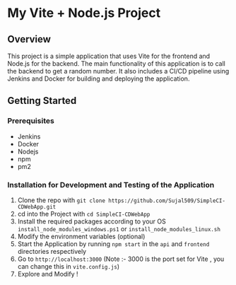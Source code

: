# My Vite + Node.js Project

## Overview
This project is a simple application that uses Vite for the frontend and Node.js for the backend. The main functionality of this application is to call the backend to get a random number. It also includes a CI/CD pipeline using Jenkins and Docker for building and deploying the application.

## Getting Started

### Prerequisites
- Jenkins
- Docker
- Nodejs
- npm
- pm2

### Installation for Development and Testing of the Application
1. Clone the repo with
  ```git clone https://github.com/Sujal509/SimpleCI-CDWebApp.git```
2. cd into the Project with
  ```cd SimpleCI-CDWebApp```
3. Install the required packages according to your OS
  ```install_node_modules_windows.ps1``` or ```install_node_modules_linux.sh```
4. Modify the environment variables (optional)
5. Start the Application by running ```npm start``` in the `api` and `frontend` directories respectively
6. Go to `http://localhost:3000` (Note :- 3000 is the port set for Vite , you can change this in `vite.config.js`)
7. Explore and Modify !